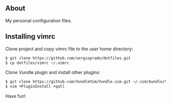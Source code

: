 ## About

My personal configuration files.

## Installing vimrc

Clone project and copy vimrc file to the user home directory:

```bash
$ git clone https://github.com/sergioprado/dotfiles.git
$ cp dotfiles/vimrc ~/.vimrc
```

Clone Vundle plugin and install other plugins:

```bash
$ git clone https://github.com/VundleVim/Vundle.vim.git ~/.vim/bundle/Vundle.vim
$ vim +PluginInstall +qall
```

Have fun!
